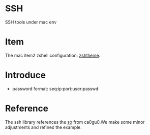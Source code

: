 # SSH
SSH tools under mac env

# Item
The mac item2 zshell configuration: [zshtheme](https://github.com/shimingyah/ssh/blob/master/zshtheme.zshrc).

# Introduce
* password format: seq:ip:port:user:passwd

# Reference
The ssh library references the [so](https://github.com/ca0gu0/so) from ca0gu0.We make some minor adjustments and refined the example.